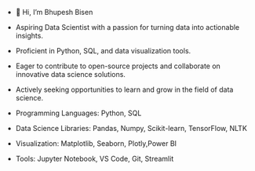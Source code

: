 - 👋 Hi, I’m Bhupesh Bisen
- Aspiring Data Scientist with a passion for turning data into actionable insights.
- Proficient in Python, SQL, and data visualization tools.
- Eager to contribute to open-source projects and collaborate on innovative data science solutions.
- Actively seeking opportunities to learn and grow in the field of data science.

- Programming Languages: Python, SQL
- Data Science Libraries: Pandas, Numpy, Scikit-learn, TensorFlow, NLTK
- Visualization: Matplotlib, Seaborn, Plotly,Power BI
- Tools: Jupyter Notebook, VS Code, Git, Streamlit
<!---
bhupeshbisen/bhupeshbisen is a ✨ special ✨ repository because its `README.md` (this file) appears on your GitHub profile.
You can click the Preview link to take a look at your changes.
--->
